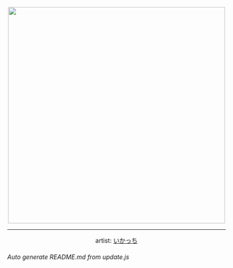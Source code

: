
<p align="center">
  <img width="500" src="https://nekos.best/api/v2/neko/0458.png">
  <hr/>
  <center>
    artist: <a href="https://www.pixiv.net/en/artworks/89838950">いかっち</a>
  </center>
</p>


###### Auto generate README.md from update.js

